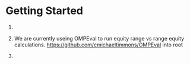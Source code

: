 # Getting Started

1.


2.  We are currently useing OMPEval to run equity range vs range equity calculations. https://github.com/cmichaeltimmons/OMPEval into root

2. 
